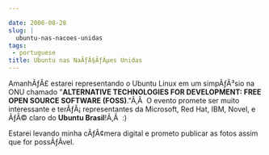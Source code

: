 ```yaml
---

date: 2006-08-28
slug: |
  ubuntu-nas-nacoes-unidas
tags:
 - portuguese
title: Ubuntu nas NaÃƒÂ§ÃƒÂµes Unidas
---
```


AmanhÃƒÂ£ estarei representando o Ubuntu Linux em um simpÃƒÂ³sio na ONU
chamado "**ALTERNATIVE TECHNOLOGIES FOR DEVELOPMENT: FREE OPEN SOURCE
SOFTWARE (FOSS)**."Ã‚Â  O evento promete ser muito interessante e
terÃƒÂ¡ representantes da Microsoft, Red Hat, IBM, Novel, e ÃƒÂ© claro
do **Ubuntu Brasil**!Ã‚Â  :)

Estarei levando minha cÃƒÂ¢mera digital e prometo publicar as fotos
assim que for possÃƒÂ­vel.
